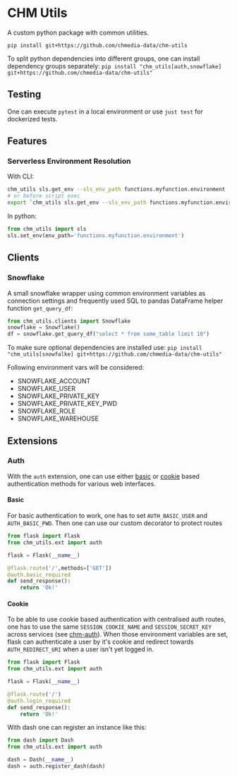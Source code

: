 # CHM Utils

A custom python package with common utilities.
```
pip install git+https://github.com/chmedia-data/chm-utils
```

To split python dependencies into different groups, one can install dependency groups separately: `pip install "chm_utils[auth,snowflake] git+https://github.com/chmedia-data/chm-utils"`

## Testing
One can execute `pytest` in a local environment or use `just test` for dockerized tests.

## Features
### Serverless Environment Resolution
With CLI:
```bash
chm_utils sls.get_env --sls_env_path functions.myfunction.environment
# or before script exec
export `chm_utils sls.get_env --sls_env_path functions.myfunction.environment` && python main.py
```

In python:
```python
from chm_utils import sls
sls.set_env(env_path='functions.myfunction.environment')
```

## Clients
### Snowflake
A small snowflake wrapper using common environment variables as connection settings and frequently used SQL to pandas DataFrame helper function `get_query_df`:

```python
from chm_utils.clients import Snowflake
snowflake = Snowflake()
df = snowflake.get_query_df("select * from some_table limit 10")
```

To make sure optional dependencies are installed use: `pip install "chm_utils[snowfalke] git+https://github.com/chmedia-data/chm-utils"`

Following environment vars will be considered:
- SNOWFLAKE_ACCOUNT
- SNOWFLAKE_USER
- SNOWFLAKE_PRIVATE_KEY
- SNOWFLAKE_PRIVATE_KEY_PWD
- SNOWFLAKE_ROLE
- SNOWFLAKE_WAREHOUSE


## Extensions

### Auth
With the `auth` extension, one can use either [basic](https://developer.mozilla.org/en-US/docs/Web/HTTP/Authentication) or [cookie](https://flask.palletsprojects.com/en/stable/quickstart/#sessions) based authentication methods for various web interfaces.

#### Basic
For basic authentication to work, one has to set `AUTH_BASIC_USER` and `AUTH_BASIC_PWD`. Then one can use our custom decorator to protect routes

```python
from flask import Flask
from chm_utils.ext import auth

flask = Flask(__name__)

@flask.route('/',methods=['GET'])
@auth.basic_required
def send_response():
    return 'Ok!'
```

#### Cookie
To be able to use cookie based authentication with centralised auth routes, one has to use the same `SESSION_COOKIE_NAME` and `SESSION_SECRET_KEY` across services (see [chm-auth](https://github.com/chmedia-data/chm-auth)). When those environment variables are set, flask can authenticate a user by it's cookie and redirect towards `AUTH_REDIRECT_URI` when a user isn't yet logged in.
```python
from flask import Flask
from chm_utils.ext import auth

flask = Flask(__name__)

@flask.route('/')
@auth.login_required
def send_response():
    return 'Ok!'
```

With dash one can register an instance like this:
```python
from dash import Dash
from chm_utils.ext import auth

dash = Dash(__name__)
dash = auth.register_dash(dash)
```